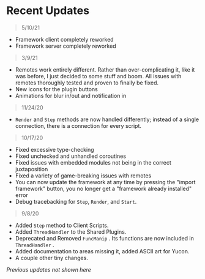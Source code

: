 # Recent Updates

> 5/10/21
* Framework client completely reworked
* Framework server completely reworked

> 3/9/21
* Remotes work entirely different. Rather than over-complicating it, like it was before, I just decided to some stuff and boom. All issues with remotes thoroughly tested and proven to finally be fixed.
* New icons for the plugin buttons
* Animations for blur in/out and notification in

> 11/24/20
* `Render`  and  `Step`  methods are now handled differently; instead of a single connection, there is a connection for every script.

> 10/17/20
* Fixed excessive type-checking
* Fixed unchecked and unhandled coroutines
* Fixed issues with embedded modules not being in the correct juxtaposition
* Fixed a variety of game-breaking issues with remotes
* You can now update the framework at any time by pressing the "import framework" button, you no longer get a "framework already installed" error
* Debug tracebacking for `Step`, `Render`, and `Start`.

> 9/8/20
* Added `Step` method to Client Scripts.
* Added `ThreadHandler` to the Shared Plugins.
* Deprecated and Removed `FuncManip` . Its functions are now included in `ThreadHandler` .
* Added documentation to areas missing it, added ASCII art for Yucon.
* A couple other tiny changes.

*Previous updates not shown here*

